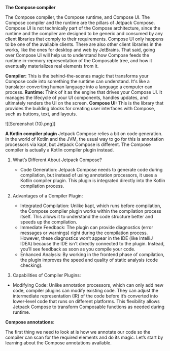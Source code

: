 **The Compose compiler**

 The Compose compiler, the Compose runtime, and Compose UI.
 The Compose compiler and the runtime are the pillars of Jetpack Compose.
 Compose UI is not technically part of the Compose architecture, since the runtime and the compiler are designed to be generic and consumed by any client libraries that comply to their requirements. Compose UI only happens to be one of the available clients. 
There are also other client libraries in the works,
like the ones for desktop and web by JetBrains. That said, going over Compose UI will help us to understand how Compose feeds the runtime in-memory representation of the Composable tree, and how it eventually materializes real elements from it.

**Compiler:** This is the behind-the-scenes magic that transforms your Compose code into something the runtime can understand. It's like a translator converting human language into a language a computer can process.
**Runtime:** Think of it as the engine that drives your Compose UI. It manages the lifecycle of your UI components, handles updates, and ultimately renders the UI on the screen.
**Compose UI:** This is the library that provides the building blocks for creating user interfaces with Compose, such as buttons, text, and layouts.

![[Screenshot (10).png]]


**A Kotlin compiler plugin**
Jetpack Compose relies a bit on code generation. In the world of Kotlin and the JVM, the usual way to go for this is annotation processors via kapt, but Jetpack Compose is different. The Compose compiler is actually a Kotlin compiler plugin instead.

1. What’s Different About Jetpack Compose?
   - Code Generation: Jetpack Compose needs to generate code during compilation, but instead of using annotation processors, it uses a Kotlin compiler plugin. This plugin is integrated directly into the Kotlin compilation process.

2. Advantages of a Compiler Plugin:
    - Integrated Compilation: Unlike kapt, which runs before compilation, the Compose compiler plugin works within the compilation process itself. This allows it to understand the code structure better and speeds up the compilation.
    - Immediate Feedback: The plugin can provide diagnostics (error messages or warnings) right during the compilation process. However, these diagnostics won’t appear in the IDE (like IntelliJ IDEA) because the IDE isn't directly connected to the plugin. Instead, you’ll see feedback as soon as you compile your code.
    - Enhanced Analysis: By working in the frontend phase of compilation, the plugin improves the speed and quality of static analysis (code checking).

3. Capabilities of Compiler Plugins:
  - Modifying Code: Unlike annotation processors, which can only add new code, compiler plugins can modify existing code. They can adjust the intermediate representation (IR) of the code before it’s converted into lower-level code that runs on different platforms. This flexibility allows Jetpack Compose to transform Composable functions as needed during runtime.


**Compose annotations**:

The first thing we need to look at is how we annotate our code so the compiler can scan for the required elements and do its magic. Let’s start by learning about the Compose annotations available.

